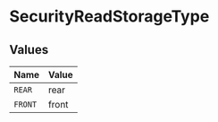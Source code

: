 # SecurityReadStorageType


## Values

| Name    | Value   |
| ------- | ------- |
| `REAR`  | rear    |
| `FRONT` | front   |